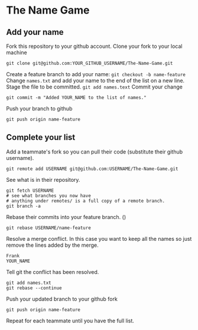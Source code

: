 # The Name Game

## Add your name

Fork this repository to your github account.
Clone your fork to your local machine

    git clone git@github.com:YOUR_GITHUB_USERNAME/The-Name-Game.git

Create a feature branch to add your name: `git checkout -b name-feature`
Change `names.txt` and add your name to the end of the list on a new line.
Stage the file to be committed. `git add names.text`
Commit your change

    git commit -m "Added YOUR_NAME to the list of names."

Push your branch to github

    git push origin name-feature

## Complete your list

Add a teammate's fork so you can pull their code (substitute their github username).

    git remote add USERNAME git@github.com:USERNAME/The-Name-Game.git

See what is in their repository.

    git fetch USERNAME
    # see what branches you now have
    # anything under remotes/ is a full copy of a remote branch.
    git branch -a

Rebase their commits into your feature branch. ()

    git rebase USERNAME/name-feature

Resolve a merge conflict. In this case you want to keep all the names so just remove the lines added by the merge.

    Frank
    YOUR_NAME

Tell git the conflict has been resolved.

    git add names.txt
    git rebase --continue

Push your updated branch to your github fork

    git push origin name-feature

Repeat for each teammate until you have the full list.